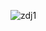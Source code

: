 ![zdj1](https://github.com/AdamBoba/WeatherApp/assets/113714262/93d7e6b7-df70-4b72-8017-8f5f7272247d)
